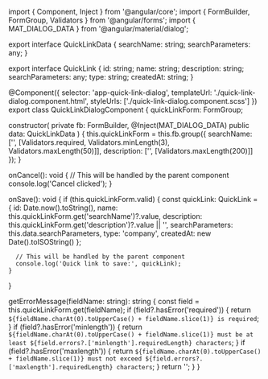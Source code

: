 import { Component, Inject } from '@angular/core';
import { FormBuilder, FormGroup, Validators } from '@angular/forms';
import { MAT_DIALOG_DATA } from '@angular/material/dialog';

export interface QuickLinkData {
  searchName: string;
  searchParameters: any;
}

export interface QuickLink {
  id: string;
  name: string;
  description: string;
  searchParameters: any;
  type: string;
  createdAt: string;
}

@Component({
  selector: 'app-quick-link-dialog',
  templateUrl: './quick-link-dialog.component.html',
  styleUrls: ['./quick-link-dialog.component.scss']
})
export class QuickLinkDialogComponent {
  quickLinkForm: FormGroup;

  constructor(
    private fb: FormBuilder,
    @Inject(MAT_DIALOG_DATA) public data: QuickLinkData
  ) {
    this.quickLinkForm = this.fb.group({
      searchName: ['', [Validators.required, Validators.minLength(3), Validators.maxLength(50)]],
      description: ['', [Validators.maxLength(200)]]
    });
  }

  onCancel(): void {
    // This will be handled by the parent component
    console.log('Cancel clicked');
  }

  onSave(): void {
    if (this.quickLinkForm.valid) {
      const quickLink: QuickLink = {
        id: Date.now().toString(),
        name: this.quickLinkForm.get('searchName')?.value,
        description: this.quickLinkForm.get('description')?.value || '',
        searchParameters: this.data.searchParameters,
        type: 'company',
        createdAt: new Date().toISOString()
      };

      // This will be handled by the parent component
      console.log('Quick link to save:', quickLink);
    }
  }

  getErrorMessage(fieldName: string): string {
    const field = this.quickLinkForm.get(fieldName);
    if (field?.hasError('required')) {
      return `${fieldName.charAt(0).toUpperCase() + fieldName.slice(1)} is required`;
    }
    if (field?.hasError('minlength')) {
      return `${fieldName.charAt(0).toUpperCase() + fieldName.slice(1)} must be at least ${field.errors?.['minlength'].requiredLength} characters`;
    }
    if (field?.hasError('maxlength')) {
      return `${fieldName.charAt(0).toUpperCase() + fieldName.slice(1)} must not exceed ${field.errors?.['maxlength'].requiredLength} characters`;
    }
    return '';
  }
}
